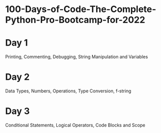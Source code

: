 # 100-Days-of-Code-The-Complete-Python-Pro-Bootcamp-for-2022

# Day 1
Printing, Commenting, Debugging, String Manipulation and Variables

# Day 2
Data Types, Numbers, Operations, Type Conversion, f-string

# Day 3
Conditional Statements, Logical Operators, Code Blocks and Scope
